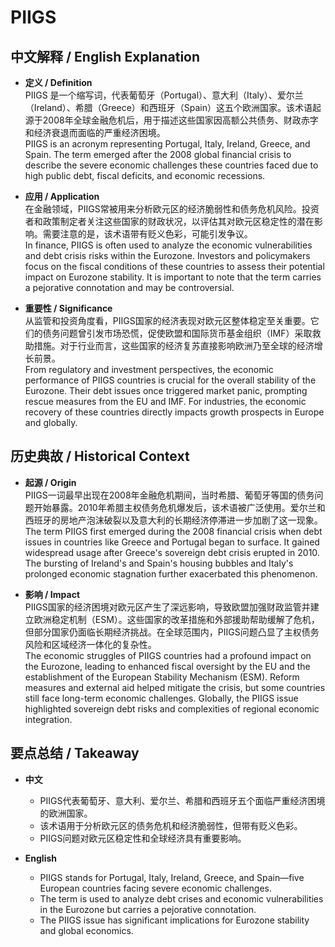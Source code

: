# PIIGS

## 中文解释 / English Explanation

* **定义 / Definition**  
  PIIGS 是一个缩写词，代表葡萄牙（Portugal）、意大利（Italy）、爱尔兰（Ireland）、希腊（Greece）和西班牙（Spain）这五个欧洲国家。该术语起源于2008年全球金融危机后，用于描述这些国家因高额公共债务、财政赤字和经济衰退而面临的严重经济困境。  
  PIIGS is an acronym representing Portugal, Italy, Ireland, Greece, and Spain. The term emerged after the 2008 global financial crisis to describe the severe economic challenges these countries faced due to high public debt, fiscal deficits, and economic recessions.

* **应用 / Application**  
  在金融领域，PIIGS常被用来分析欧元区的经济脆弱性和债务危机风险。投资者和政策制定者关注这些国家的财政状况，以评估其对欧元区稳定性的潜在影响。需要注意的是，该术语带有贬义色彩，可能引发争议。  
  In finance, PIIGS is often used to analyze the economic vulnerabilities and debt crisis risks within the Eurozone. Investors and policymakers focus on the fiscal conditions of these countries to assess their potential impact on Eurozone stability. It is important to note that the term carries a pejorative connotation and may be controversial.

* **重要性 / Significance**  
  从监管和投资角度看，PIIGS国家的经济表现对欧元区整体稳定至关重要。它们的债务问题曾引发市场恐慌，促使欧盟和国际货币基金组织（IMF）采取救助措施。对于行业而言，这些国家的经济复苏直接影响欧洲乃至全球的经济增长前景。  
  From regulatory and investment perspectives, the economic performance of PIIGS countries is crucial for the overall stability of the Eurozone. Their debt issues once triggered market panic, prompting rescue measures from the EU and IMF. For industries, the economic recovery of these countries directly impacts growth prospects in Europe and globally.

## 历史典故 / Historical Context

* **起源 / Origin**  
  PIIGS一词最早出现在2008年金融危机期间，当时希腊、葡萄牙等国的债务问题开始暴露。2010年希腊主权债务危机爆发后，该术语被广泛使用。爱尔兰和西班牙的房地产泡沫破裂以及意大利的长期经济停滞进一步加剧了这一现象。  
  The term PIIGS first emerged during the 2008 financial crisis when debt issues in countries like Greece and Portugal began to surface. It gained widespread usage after Greece's sovereign debt crisis erupted in 2010. The bursting of Ireland's and Spain's housing bubbles and Italy's prolonged economic stagnation further exacerbated this phenomenon.

* **影响 / Impact**  
  PIIGS国家的经济困境对欧元区产生了深远影响，导致欧盟加强财政监管并建立欧洲稳定机制（ESM）。这些国家的改革措施和外部援助帮助缓解了危机，但部分国家仍面临长期经济挑战。在全球范围内，PIIGS问题凸显了主权债务风险和区域经济一体化的复杂性。  
  The economic struggles of PIIGS countries had a profound impact on the Eurozone, leading to enhanced fiscal oversight by the EU and the establishment of the European Stability Mechanism (ESM). Reform measures and external aid helped mitigate the crisis, but some countries still face long-term economic challenges. Globally, the PIIGS issue highlighted sovereign debt risks and complexities of regional economic integration.

## 要点总结 / Takeaway

* **中文**  
  - PIIGS代表葡萄牙、意大利、爱尔兰、希腊和西班牙五个面临严重经济困境的欧洲国家。  
  - 该术语用于分析欧元区的债务危机和经济脆弱性，但带有贬义色彩。  
  - PIIGS问题对欧元区稳定性和全球经济具有重要影响。

* **English**  
  - PIIGS stands for Portugal, Italy, Ireland, Greece, and Spain—five European countries facing severe economic challenges.  
  - The term is used to analyze debt crises and economic vulnerabilities in the Eurozone but carries a pejorative connotation.  
  - The PIIGS issue has significant implications for Eurozone stability and global economics.